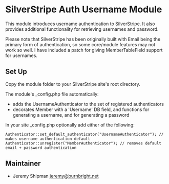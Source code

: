 # SilverStripe Auth Username Module

This module introduces username authentication to SilverStripe.
It also provides additional functionality for retrieving usernames and password.

Please note that SilverStripe has been originally built with Email being the primary form of authentication, so some core/module features may not work so well. I have included a patch for giving MemberTableField support for usernames.

##  Set Up

Copy the module folder to your SilverStripe site's root directory.

The module's _config.php file automatically:

 * adds the UsernameAuthenticator to the set of registered authenticators
 * decorates Member with a 'Username' DB field, and functions for generating a username, and for generating a password

In your site _config.php optionally add either of the following:

```
Authenticator::set_default_authenticator("UsernameAuthenticator"); // makes username authentication default
Authenticator::unregister("MemberAuthenticator"); // removes default email + password authentication
```

## Maintainer

 * Jeremy Shipman <jeremy@burnbright.net>